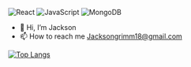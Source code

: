 ![React](https://img.shields.io/badge/react-%2320232a.svg?style=for-the-badge&logo=react&logoColor=%2361DAFB)
![JavaScript](https://img.shields.io/badge/javascript-%23323330.svg?style=for-the-badge&logo=javascript&logoColor=%23F7DF1E)
![MongoDB](https://img.shields.io/badge/MongoDB-%234ea94b.svg?style=for-the-badge&logo=mongodb&logoColor=white)


- 👋 Hi, I’m Jackson
- 📫 How to reach me Jacksongrimm18@gmail.com

[![Top Langs](https://github-readme-stats.vercel.app/api/top-langs/?username=JacksonGrimm)](https://github.com/anuraghazra/github-readme-stats)


<!---
Bdogy/Bdogy is a ✨ special ✨ repository because its `README.md` (this file) appears on your GitHub profile.
You can click the Preview link to take a look at your changes.
--->
